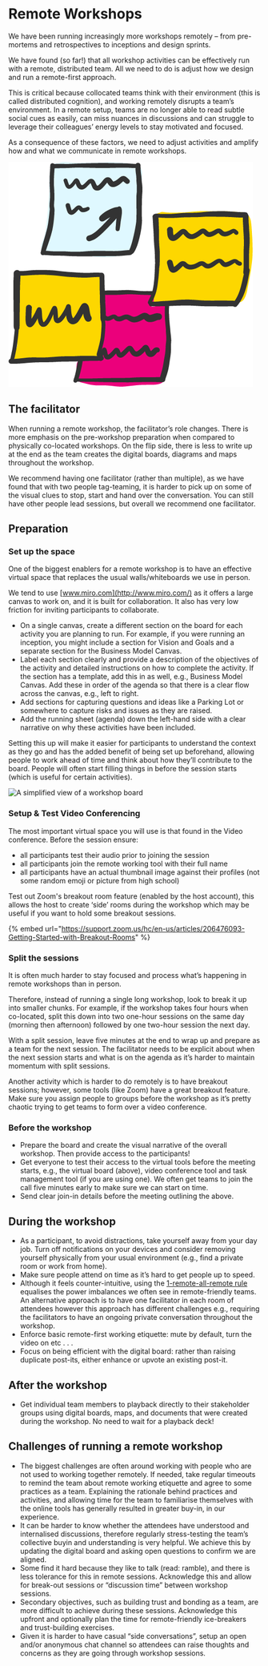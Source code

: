 # Remote Workshops

We have been running increasingly more workshops remotely – from pre-mortems and retrospectives to inceptions and design sprints.

We have found \(so far!\) that all workshop activities can be effectively run with a remote, distributed team.  All we need to do is adjust how we design and run a remote-first approach.

This is critical because collocated teams think with their environment \(this is called distributed cognition\), and working remotely disrupts a team’s environment. In a remote setup, teams are no longer able to read subtle social cues as easily, can miss nuances in discussions and can struggle to leverage their colleagues’ energy levels to stay motivated and focused.

As a consequence of these factors, we need to adjust activities and amplify how and what we communicate in remote workshops.

![](.gitbook/assets/post-its-01.png)

## The facilitator

When running a remote workshop, the facilitator’s role changes.  There is more emphasis on the pre-workshop preparation when compared to physically co-located workshops.  On the flip side, there is less to write up at the end as the team creates the digital boards, diagrams and maps throughout the workshop.

We recommend having one facilitator \(rather than multiple\), as we have found that with two people tag-teaming, it is harder to pick up on some of the visual clues to stop, start and hand over the conversation.  You can still have other people lead sessions, but overall we recommend one facilitator.

## Preparation 

### Set up the space

One of the biggest enablers for a remote workshop is to have an effective virtual space that replaces the usual walls/whiteboards we use in person.

We tend to use [www.miro.com](http://www.miro.com/) as it offers a large canvas to work on, and it is built for collaboration.  It also has very low friction for inviting participants to collaborate. 

* On a single canvas, create a different section on the board for each activity you are planning to run.  For example, if you were running an inception, you might include a section for Vision and Goals and a separate section for the Business Model Canvas.
* Label each section clearly and provide a description of the objectives of the activity and detailed instructions on how to complete the activity.  If the section has a template, add this in as well, e.g., Business Model Canvas. Add these in order of the agenda so that there is a clear flow across the canvas, e.g., left to right.
* Add sections for capturing questions and ideas like a Parking Lot or somewhere to capture risks and issues as they are raised.  
* Add the running sheet \(agenda\) down the left-hand side with a clear narrative on why these activities have been included. 

Setting this up will make it easier for participants to understand the context as they go and has the added benefit of being set up beforehand, allowing people to work ahead of time and think about how they’ll contribute to the board.  People will often start filling things in before the session starts \(which is useful for certain activities\). 

![A simplified view of a workshop board](https://lh4.googleusercontent.com/LlhzIxxEdRiwC1NskjNknZ8hXH4Q7h9h7tn0URcIps629fUlKx6ny5uxlZxAVGI_alv9KxfjToKc4mcPewCfX3kSpD9ZFODGXRPmTpg6g_WS-RR_Gm2Fw1pMBJUtlZhPi6bDeVip)

### **Setup & Test Video Conferencing**

The most important virtual space you will use is that found in the Video conference.  Before the session ensure:

* all participants test their audio prior to joining the session
* all participants join the remote working tool with their full name
* all participants have an actual thumbnail image against their profiles \(not some random emoji or picture from high school\)

Test out Zoom's breakout room feature \(enabled by the host account\), this allows the host to create ‘side’ rooms during the workshop which may be useful if you want to hold some breakout sessions.

{% embed url="https://support.zoom.us/hc/en-us/articles/206476093-Getting-Started-with-Breakout-Rooms" %}

### Split the sessions

It is often much harder to stay focused and process what’s happening in remote workshops than in person.  

Therefore, instead of running a single long workshop, look to break it up into smaller chunks.  For example, if the workshop takes four hours when co-located, split this down into two one-hour sessions on the same day \(morning then afternoon\) followed by one two-hour session the next day.  

With a split session, leave five minutes at the end to wrap up and prepare as a team for the next session.  The facilitator needs to be explicit about when the next session starts and what is on the agenda as it’s harder to maintain momentum with split sessions.  

Another activity which is harder to do remotely is to have breakout sessions; however, some tools \(like Zoom\) have a great breakout feature.  Make sure you assign people to groups before the workshop as it’s pretty chaotic trying to get teams to form over a video conference. 

### Before the workshop

* Prepare the board and create the visual narrative of the overall workshop.  Then provide access to the participants! 
* Get everyone to test their access to the virtual tools before the meeting starts, e.g., the virtual board \(above\), video conference tool and task management tool \(if you are using one\).  We often get teams to join the call five minutes early to make sure we can start on time.
* Send clear join-in details before the meeting outlining the above.  

## During the workshop

* As a participant, to avoid distractions, take yourself away from your day job.  Turn off notifications on your devices and consider removing yourself physically from your usual environment \(e.g., find a private room or work from home\).  
* Make sure people attend on time as it’s hard to get people up to speed.  
* Although it feels counter-intuitive, using the [1-remote-all-remote rule](https://link.medium.com/rJ9s20EhK4) equalises the power imbalances we often see in remote-friendly teams.  An alternative approach is to have one facilitator in each room of attendees however this approach has different challenges e.g., requiring the facilitators to have an ongoing private conversation throughout the workshop.
* Enforce basic remote-first working etiquette: mute by default, turn the video on etc . . .
* Focus on being efficient with the digital board: rather than raising duplicate post-its, either enhance or upvote an existing post-it.

## After the workshop

* Get individual team members to playback directly to their stakeholder groups using digital boards, maps, and documents that were created during the workshop.  No need to wait for a playback deck!

## Challenges of running a remote workshop

* The biggest challenges are often around working with people who are not used to working together remotely.  If needed, take regular timeouts to remind the team about remote working etiquette and agree to some practices as a team.  Explaining the rationale behind practices and activities, and allowing time for the team to familiarise themselves with the online tools has generally resulted in greater buy-in, in our experience.
* It can be harder to know whether the attendees have understood and internalised discussions, therefore regularly stress-testing the team’s collective buyin and understanding is very helpful. We achieve this by updating the digital board and asking open questions to confirm we are aligned. 
* Some find it hard because they like to talk \(read: ramble\), and there is less tolerance for this in remote sessions.  Acknowledge this and allow for break-out sessions or “discussion time” between workshop sessions.
* Secondary objectives, such as building trust and bonding as a team, are more difficult to achieve during these sessions.  Acknowledge this upfront and optionally plan the time for remote-friendly ice-breakers and trust-building exercises.
* Given it is harder to have casual “side conversations”, setup an open and/or anonymous chat channel so attendees can raise thoughts and concerns as they are going through workshop sessions.

